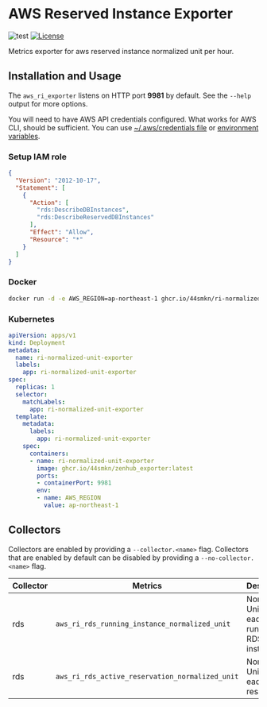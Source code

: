 # AWS Reserved Instance Exporter

![test](https://github.com/44smkn/aws_ri_exporter/actions/workflows/test.yaml/badge.svg)
[![License](https://img.shields.io/badge/License-Apache%202.0-blue.svg)](https://opensource.org/licenses/Apache-2.0)

Metrics exporter for aws reserved instance normalized unit per hour.

## Installation and Usage

The `aws_ri_exporter` listens on HTTP port **9981** by default. See the `--help` output for more options.

You will need to have AWS API credentials configured. What works for AWS CLI, should be sufficient. You can use [~/.aws/credentials file](https://docs.aws.amazon.com/cli/latest/userguide/cli-configure-files.html) or [environment variables](https://docs.aws.amazon.com/cli/latest/userguide/cli-configure-envvars.html#envvars-set).

### Setup IAM role

```json
{
  "Version": "2012-10-17",
  "Statement": [
    {
      "Action": [
        "rds:DescribeDBInstances",
        "rds:DescribeReservedDBInstances"
      ],
      "Effect": "Allow",
      "Resource": "*"
    }
  ]
}
```

### Docker

```sh
docker run -d -e AWS_REGION=ap-northeast-1 ghcr.io/44smkn/ri-normalized-unit-exporter:latest --log.level=debug
```

### Kubernetes

```yaml
apiVersion: apps/v1
kind: Deployment
metadata:
  name: ri-normalized-unit-exporter
  labels:
    app: ri-normalized-unit-exporter
spec:
  replicas: 1
  selector:
    matchLabels:
      app: ri-normalized-unit-exporter
  template:
    metadata:
      labels:
        app: ri-normalized-unit-exporter
    spec:
      containers:
      - name: ri-normalized-unit-exporter
        image: ghcr.io/44smkn/zenhub_exporter:latest
        ports:
        - containerPort: 9981
        env:
        - name: AWS_REGION
          value: ap-northeast-1
```

## Collectors

Collectors are enabled by providing a `--collector.<name>` flag.
Collectors that are enabled by default can be disabled by providing a `--no-collector.<name>` flag.

| Collector | Metrics                                         | Description                                    |
|-----------|-------------------------------------------------|------------------------------------------------|
| rds       | `aws_ri_rds_running_instance_normalized_unit`   | Normalized Units for each running RDS instance |
| rds       | `aws_ri_rds_active_reservation_normalized_unit` | Normalized Units for each active reservation   |
